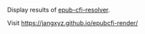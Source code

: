 Display results of [epub-cfi-resolver](https://github.com/fread-ink/epub-cfi-resolver).

Visit https://jangxyz.github.io/epubcfi-render/
